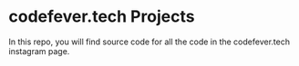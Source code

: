 # codefever.tech Projects
In this repo, you will find source code for all the code in the codefever.tech instagram page.

